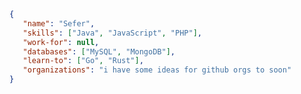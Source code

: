```json
{
   "name": "Sefer",
   "skills": ["Java", "JavaScript", "PHP"],
   "work-for": null,
   "databases": ["MySQL", "MongoDB"],
   "learn-to": ["Go", "Rust"],
   "organizations": "i have some ideas for github orgs to soon"
}
```

<!---
SeferA/SeferA is a ✨ special ✨ repository because its `README.md` (this file) appears on your GitHub profile.
You can click the Preview link to take a look at your changes.
--->
